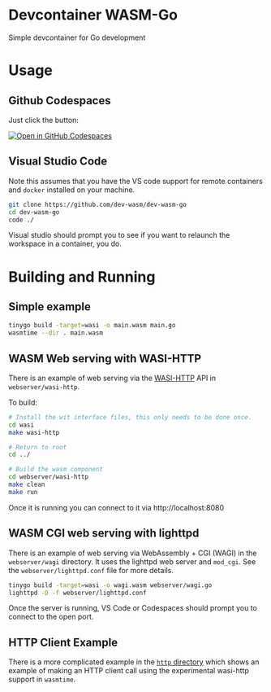 # Devcontainer WASM-Go
Simple devcontainer for Go development

# Usage

## Github Codespaces
Just click the button:

[![Open in GitHub Codespaces](https://github.com/codespaces/badge.svg)](https://github.com/codespaces/new?hide_repo_select=true&ref=main&repo=575629782)



## Visual Studio Code
Note this assumes that you have the VS code support for remote containers and `docker` installed 
on your machine.

```sh
git clone https://github.com/dev-wasm/dev-wasm-go
cd dev-wasm-go
code ./
```

Visual studio should prompt you to see if you want to relaunch the workspace in a container, you do.

# Building and Running

## Simple example
```sh
tinygo build -target=wasi -o main.wasm main.go
wasmtime --dir . main.wasm
```



## WASM Web serving with WASI-HTTP
There is an example of web serving via the [WASI-HTTP](https://github.com/WebAssembly/wasi-http) API
in `webserver/wasi-http`. 

To build:
```sh
# Install the wit interface files, this only needs to be done once.
cd wasi
make wasi-http

# Return to root
cd ../

# Build the wasm component
cd webserver/wasi-http
make clean
make run
```

Once it is running you can connect to it via http://localhost:8080

## WASM CGI web serving with lighttpd
There is an example of web serving via WebAssembly + CGI (WAGI) in
the `webserver/wagi` directory. It uses the lighttpd web server and `mod_cgi`.
See the `webserver/lighttpd.conf` file for more details.

```sh
tinygo build -target=wasi -o wagi.wasm webserver/wagi.go
lighttpd -D -f webserver/lighttpd.conf
```

Once the server is running, VS Code or Codespaces should prompt you to connect to the open port.

## HTTP Client Example
There is a more complicated example in the [`http` directory](./http/) which shows an example 
of making an HTTP client call using the experimental wasi-http support in `wasmtime`.